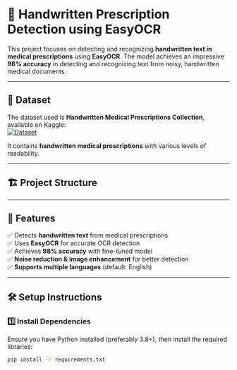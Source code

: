 # 🏥 Handwritten Prescription Detection using EasyOCR  

This project focuses on detecting and recognizing **handwritten text in medical prescriptions** using **EasyOCR**. The model achieves an impressive **98% accuracy** in detecting and recognizing text from noisy, handwritten medical documents.

---

## 📂 Dataset  
The dataset used is **Handwritten Medical Prescriptions Collection**, available on Kaggle:  
[![Dataset](https://img.shields.io/badge/Kaggle-Dataset-blue?logo=kaggle)](https://www.kaggle.com/datasets/mehaksingal/illegible-medical-prescription-images-dataset)  

It contains **handwritten medical prescriptions** with various levels of readability.

---

## 🏗️ Project Structure  


---

## 🚀 Features  
✅ Detects **handwritten text** from medical prescriptions  
✅ Uses **EasyOCR** for accurate OCR detection  
✅ Achieves **98% accuracy** with fine-tuned model  
✅ **Noise reduction & image enhancement** for better detection  
✅ **Supports multiple languages** (default: English)  

---

## 🛠️ Setup Instructions  

### **1️⃣ Install Dependencies**  
Ensure you have Python installed (preferably 3.8+), then install the required libraries:  
```bash
pip install -r requirements.txt
